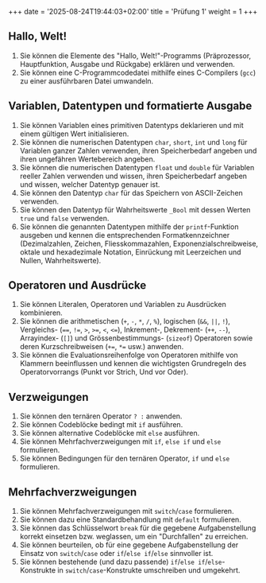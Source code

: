 +++
date = '2025-08-24T19:44:03+02:00'
title = 'Prüfung 1'
weight = 1
+++

## Hallo, Welt!

1. Sie können die Elemente des "Hallo, Welt!"-Programms (Präprozessor, Hauptfunktion, Ausgabe und Rückgabe) erklären und verwenden.
2. Sie können eine C-Programmcodedatei mithilfe eines C-Compilers (`gcc`) zu einer ausführbaren Datei umwandeln.

## Variablen, Datentypen und formatierte Ausgabe

1. Sie können Variablen eines primitiven Datentyps deklarieren und mit einem gültigen Wert initialisieren.
2. Sie können die numerischen Datentypen `char`, `short`, `int` und `long` für Variablen ganzer Zahlen verwenden, ihren Speicherbedarf angeben und ihren ungefähren Wertebereich angeben.
3. Sie können die numerischen Datentypen `float` und `double` für Variablen reeller Zahlen verwenden und wissen, ihren Speicherbedarf angeben und wissen, welcher Datentyp genauer ist.
4. Sie können den Datentyp `char` für das Speichern von ASCII-Zeichen verwenden.
5. Sie können den Datentyp für Wahrheitswerte `_Bool` mit dessen Werten `true` und `false` verwenden. 
6. Sie können die genannten Datentypen mithilfe der `printf`-Funktion ausgeben und kennen die entsprechenden Formatkennzeichner (Dezimalzahlen, Zeichen, Fliesskommazahlen, Exponenzialschreibweise, oktale und hexadezimale Notation, Einrückung mit Leerzeichen und Nullen, Wahrheitswerte).

## Operatoren und Ausdrücke

1. Sie können Literalen, Operatoren und Variablen zu Ausdrücken kombinieren.
1. Sie können die arithmetischen (`+`, `-`, `*`, `/`, `%`), logischen (`&&`, `||`, `!`), Vergleichs- (`==`, `!=`, `>`, `>=`, `<`, `<=`), Inkrement-, Dekrement- (`++`, `--`), Arrayindex- (`[]`) und Grössenbestimmungs- (`sizeof`) Operatoren sowie deren Kurzschreibweisen (`+=`, `*=` usw.) anwenden.
1. Sie können die Evaluationsreihenfolge von Operatoren mithilfe von Klammern beeinflussen und kennen die wichtigsten Grundregeln des Operatorvorrangs (Punkt vor Strich, Und vor Oder).

## Verzweigungen

1. Sie können den ternären Operator `? :` anwenden.
1. Sie können Codeblöcke bedingt mit `if` ausführen.
1. Sie können alternative Codeblöcke mit `else` ausführen.
1. Sie können Mehrfachverzweigungen mit `if`, `else if` und `else` formulieren.
1. Sie können Bedingungen für den ternären Operator, `if` und `else` formulieren.

## Mehrfachverzweigungen

1. Sie können Mehrfachverzweigungen mit `switch`/`case` formulieren.
2. Sie können dazu eine Standardbehandlung mit `default` formulieren.
3. Sie können das Schlüsselwort `break` für die gegebene Aufgabenstellung korrekt einsetzen bzw. weglassen, um ein "Durchfallen" zu erreichen.
4. Sie können beurteilen, ob für eine gegebene Aufgabenstellung der Einsatz von `switch`/`case` oder `if`/`else if`/`else` sinnvoller ist.
5. Sie können bestehende (und dazu passende) `if`/`else if`/`else`-Konstrukte in `switch`/`case`-Konstrukte umschreiben und umgekehrt.